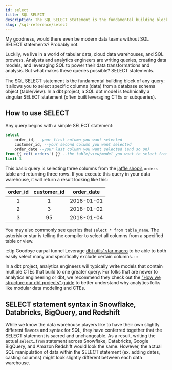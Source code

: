 ```yaml
---
id: select
title: SQL SELECT
description: The SQL SELECT statement is the fundamental building block of any query that allows you to select specific columns from a database schema object.
slug: /sql-reference/select
---
```


<head>
    <title>Working with SQL SELECT statements</title>
</head>

My goodness, would there even be modern data teams without SQL SELECT statements? Probably not.

Luckily, we live in a world of tabular data, cloud data warehouses, and SQL prowess. Analysts and analytics engineers are writing queries, creating data models, and leveraging SQL to power their data transformations and analysis. But what makes these queries possible? SELECT statements.

The SQL SELECT statement is the fundamental building block of any query: it allows you to select specific columns (data) from a database schema object (table/view). In a dbt project, a SQL dbt model is technically a singular SELECT statement (often built leveraging CTEs or subqueries).

## How to use SELECT

Any query begins with a simple SELECT statement:

```sql
select
	order_id, --your first column you want selected
	customer_id, --your second column you want selected
	order_date --your last column you want selected (and so on)
from {{ ref('orders') }} --the table/view/model you want to select from
limit 3
```

This basic query is selecting three columns from the [jaffle shop’s](https://github.com/dbt-labs/jaffle_shop/blob/main/models/orders.sql) `orders` table and returning three rows. If you execute this query in your data warehouse, it will return a result looking like this:

| order_id | customer_id | order_date |
|:---:|:---:|:---:|
| 1 | 1 | 2018-01-01 |
| 2 | 3 | 2018-01-02 |
| 3 | 95 | 2018-01-04 |

You may also commonly see queries that `select * from table_name`. The asterisk or star is telling the compiler to select all columns from a specified table or view.

:::tip Goodbye carpal tunnel
Leverage [dbt utils’ star macro](/blog/star-sql-love-letter) to be able to both easily select many and specifically exclude certain columns.
:::

In a dbt project, analytics engineers will typically write models that contain multiple CTEs that build to one greater query. For folks that are newer to analytics engineering or dbt, we recommend they check out the [“How we structure our dbt projects” guide](/guides/best-practices/how-we-structure/1-guide-overview) to better understand why analytics folks like modular data modeling and CTEs.

## SELECT statement syntax in Snowflake, Databricks, BigQuery, and Redshift

While we know the data warehouse players like to have their own slightly different flavors and syntax for SQL, they have conferred together that the SELECT statement is sacred and unchangeable. As a result, writing the actual `select…from` statement across Snowflake, Databricks, Google BigQuery, and Amazon Redshift would look the same. However, the actual SQL manipulation of data within the SELECT statement (ex. adding dates, casting columns) might look slightly different between each data warehouse.